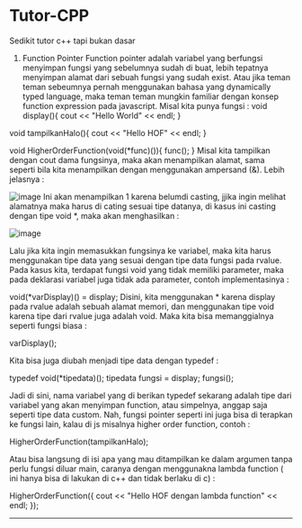 # Tutor-CPP
Sedikit tutor c++ tapi bukan dasar

1. Function Pointer
   Function pointer adalah variabel yang berfungsi menyimpan fungsi yang sebelumnya sudah di buat, lebih tepatnya menyimpan alamat dari sebuah fungsi yang sudah exist. Atau jika teman teman sebeumnya pernah menggunakan bahasa yang dynamically typed language, maka teman teman mungkin familiar dengan konsep function expression pada javascript.
Misal kita punya fungsi :
void display(){
    cout << "Hello World" << endl;
}

void tampilkanHalo(){
    cout << "Hello HOF" << endl;
}

void HigherOrderFunction(void(*func)()){
    func();
}
Misal kita tampilkan dengan cout dama fungsinya, maka akan menampilkan alamat, sama seperti bila kita menampilkan dengan menggunakan ampersand (&). 
Lebih jelasnya : 
  
![image](https://github.com/user-attachments/assets/028d430a-4728-43cb-9dbc-e342123624a2)
Ini akan menampilkan 1 karena belumdi casting, jjika ingin melihat alamatnya maka harus di cating sesuai tipe datanya, di kasus ini casting dengan tipe void *, maka akan menghasilkan :
  
![image](https://github.com/user-attachments/assets/f994371e-6a1d-4442-b0e5-6b7adcb8472f)

Lalu jika kita ingin memasukkan fungsinya ke variabel, maka kita harus menggunakan tipe data yang sesuai dengan tipe data fungsi pada rvalue. Pada kasus kita, terdapat fungsi void yang tidak memiliki parameter, maka pada deklarasi variabel juga tidak ada parameter, contoh implementasinya :

void(*varDisplay)() = display;
Disini, kita menggunakan * karena display pada rvalue adalah sebuah alamat memori, dan menggunakan tipe void karena tipe dari rvalue juga adalah void.
Maka kita bisa memanggialnya seperti fungsi biasa :

varDisplay();

Kita bisa juga diubah menjadi tipe data dengan typedef :

typedef void(*tipedata)();
tipedata fungsi = display;
fungsi();

Jadi di sini, nama variabel yang di berikan typedef sekarang adalah tipe dari variabel yang akan menyimpan function, atau simpelnya, anggap saja seperti tipe data custom. Nah, fungsi pointer seperti ini juga bisa di terapkan ke fungsi lain, kalau di js misalnya higher order function, contoh : 

HigherOrderFunction(tampilkanHalo);

Atau bisa langsung di isi apa yang mau ditampilkan ke dalam argumen tanpa perlu fungsi diluar main, caranya dengan menggunakna lambda function ( ini hanya bisa di lakukan di c++ dan tidak  berlaku di c) :
  
HigherOrderFunction([](){ cout << "Hello HOF dengan lambda function" << endl; });

___

